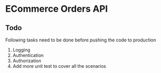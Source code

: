 ﻿# ECommerce Orders API


## Todo
Following tasks need to be done before pushing the code to production
1) Logging 
2) Authentication
3) Authorization
4) Add more unit test to cover all the scenarios



